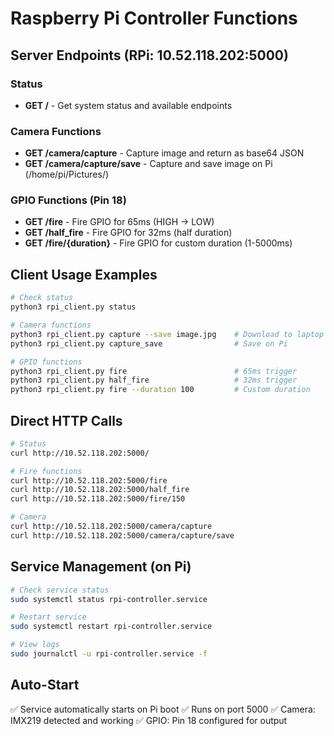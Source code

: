 # Raspberry Pi Controller Functions

## Server Endpoints (RPi: 10.52.118.202:5000)

### Status
- **GET /** - Get system status and available endpoints

### Camera Functions
- **GET /camera/capture** - Capture image and return as base64 JSON
- **GET /camera/capture/save** - Capture and save image on Pi (/home/pi/Pictures/)

### GPIO Functions (Pin 18)
- **GET /fire** - Fire GPIO for 65ms (HIGH → LOW)
- **GET /half_fire** - Fire GPIO for 32ms (half duration)
- **GET /fire/{duration}** - Fire GPIO for custom duration (1-5000ms)

## Client Usage Examples

```bash
# Check status
python3 rpi_client.py status

# Camera functions
python3 rpi_client.py capture --save image.jpg    # Download to laptop
python3 rpi_client.py capture_save                # Save on Pi

# GPIO functions
python3 rpi_client.py fire                        # 65ms trigger
python3 rpi_client.py half_fire                   # 32ms trigger
python3 rpi_client.py fire --duration 100         # Custom duration
```

## Direct HTTP Calls

```bash
# Status
curl http://10.52.118.202:5000/

# Fire functions
curl http://10.52.118.202:5000/fire
curl http://10.52.118.202:5000/half_fire
curl http://10.52.118.202:5000/fire/150

# Camera
curl http://10.52.118.202:5000/camera/capture
curl http://10.52.118.202:5000/camera/capture/save
```

## Service Management (on Pi)

```bash
# Check service status
sudo systemctl status rpi-controller.service

# Restart service
sudo systemctl restart rpi-controller.service

# View logs
sudo journalctl -u rpi-controller.service -f
```

## Auto-Start
✅ Service automatically starts on Pi boot
✅ Runs on port 5000
✅ Camera: IMX219 detected and working
✅ GPIO: Pin 18 configured for output
